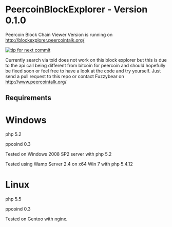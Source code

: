 PeercoinBlockExplorer - Version 0.1.0
=====================================

Peercoin Block Chain Viewer
Version is running on http://blockexplorer.peercointalk.org/

[![tip for next commit](http://peer4commit.com/projects/4.svg)](http://peer4commit.com/projects/4)

Currently search via txid does not work on this block explorer but this is due to the api call being different from bitcoin for peercoin and should hopefully be fixed soon or feel free to have a look at the code and try yourself. Just send a pull request to this repo or contact Fuzzybear on http://www.peercointalk.org/


Requirements
------------

Windows
=======
php 5.2

ppcoind 0.3

Tested on Windows 2008 SP2 server with php 5.2

Tested using Wamp Server 2.4 on x64 Win 7 with php 5.4.12


Linux
=====

php 5.5

ppcoind 0.3

Tested on Gentoo with nginx.
